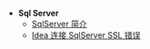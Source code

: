 * **Sql Server**
  * [SqlServer 简介](sqlserver/)
  * [Idea 连接 SqlServer SSL 错误](sqlserver/Idea-连接-SqlServer-SSL-错误.md)
